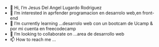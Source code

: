 - 👋 Hi, I’m Jesus Del Angel Lugardo Rodriguez
- 👀 I’m interested in aprfender programacion en desarrolo web,en front-end
- 🌱 I’m currently learning ...desarrolo web con un bootcam de Ucamp & por mi cuenta  en freecodecamp
- 💞️ I’m looking to collaborate on ...area de desarrollo web
- 📫 How to reach me ...

<!---
YisusL13/YisusL13 is a ✨ special ✨ repository because its `README.md` (this file) appears on your GitHub profile.
You can click the Preview link to take a look at your changes.
--->
